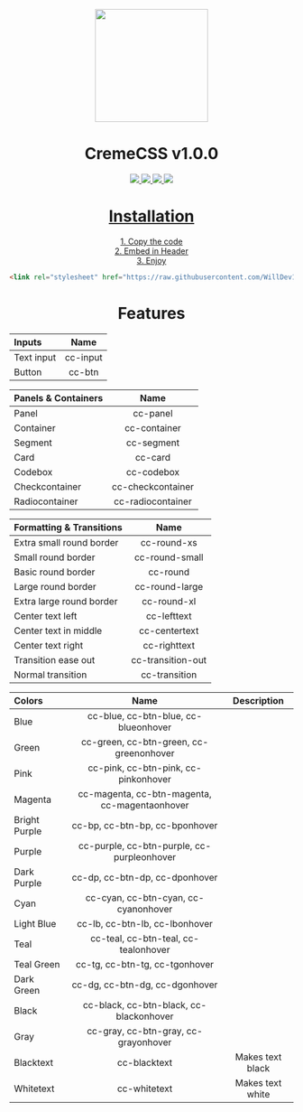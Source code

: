 <p align="center">
<img src="https://upload.wikimedia.org/wikipedia/commons/thumb/6/62/CSS3_logo.svg/800px-CSS3_logo.svg.png" height="200" width="200"></p>
  <h1 align="center">CremeCSS v1.0.0</h1>
<p align="center">
  <a href="https://github.com/WillDev12">
    <img src="https://img.shields.io/github/followers/WillDev12?color=success&label=Follow%20My%20Github&logo=GitHub&style=for-the-badge">
    
  <a href="https://github.com/WillDev12/SheetMerge">
    <img src="https://img.shields.io/github/forks/WillDev12/CremeCSS?style=for-the-badge">
    
  <a href="https://github.com/WillDev12/SheetMerge">
    <img src="https://img.shields.io/github/watchers/WillDev12/CremeCSS?style=for-the-badge">
  
  <a href="https://github.com/WillDev12/SheetMerge">
    <img src="https://img.shields.io/github/stars/WillDev12/CremeCSS?style=for-the-badge"></p>

<h1 align="center">Installation</h1><p align="center">
<p align="center">
1.  Copy the code<br>
2.  Embed in Header<br>
3.  Enjoy<br></p>
<center>
 
 ``` html
 <link rel="stylesheet" href="https://raw.githubusercontent.com/WillDev12/CremeCSS/main/creme.css">
 ```
 </center>
 
 <h1 align="center">Features</h1>
 <div align="center">
   
 | Inputs | Name |
 | :--- | :----: |
 | Text input | cc-input|
 | Button | cc-btn |
   
 | Panels & Containers | Name |
 | :--- | :----: |
 | Panel | cc-panel |
 | Container | cc-container |
 | Segment | cc-segment |
 | Card | cc-card |
 | Codebox | cc-codebox |
 | Checkcontainer | cc-checkcontainer |
 | Radiocontainer | cc-radiocontainer |
 
 | Formatting & Transitions | Name |
 | :--- | :----: |
 | Extra small round border | cc-round-xs |
 | Small round border | cc-round-small |
 | Basic round border | cc-round |
 | Large round border | cc-round-large |
 | Extra large round border | cc-round-xl |
 | Center text left | cc-lefttext |
 | Center text in middle | cc-centertext |
 | Center text right | cc-righttext |
 | Transition ease out | cc-transition-out |
 | Normal transition | cc-transition |
 
 | Colors | Name | Description |
 | :---   |  :----: | :----: |
 | Blue   | cc-blue, cc-btn-blue, cc-blueonhover |
 | Green   | cc-green, cc-btn-green, cc-greenonhover |
 | Pink   | cc-pink, cc-btn-pink, cc-pinkonhover |
 | Magenta   | cc-magenta, cc-btn-magenta, cc-magentaonhover |
 | Bright Purple   | cc-bp, cc-btn-bp, cc-bponhover |
 | Purple   | cc-purple, cc-btn-purple, cc-purpleonhover |
 | Dark Purple   | cc-dp, cc-btn-dp, cc-dponhover |
 | Cyan   | cc-cyan, cc-btn-cyan, cc-cyanonhover |
 | Light Blue   | cc-lb, cc-btn-lb, cc-lbonhover |
 | Teal   | cc-teal, cc-btn-teal, cc-tealonhover |
 | Teal Green   | cc-tg, cc-btn-tg, cc-tgonhover |
 | Dark Green   | cc-dg, cc-btn-dg, cc-dgonhover |
 | Black   | cc-black, cc-btn-black, cc-blackonhover |
 | Gray   | cc-gray, cc-btn-gray, cc-grayonhover |
 | Blacktext | cc-blacktext | Makes text black |
 | Whitetext | cc-whitetext | Makes text white |
 
 
 </div>
